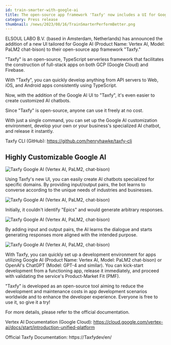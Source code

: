 ```yaml
---
id: train-smarter-with-google-ai
title: The open-source app framework 'Taxfy' now includes a UI for Google AI, making customization even easier.
category: Press release
thumbnail: /news/2023/08/16/TrainSmarterPerformBetter.png
---
```


ELSOUL LABO B.V. (based in Amsterdam, Netherlands) has announced the addition of a new UI tailored for Google AI (Product Name: Vertex AI, Model: PaLM2 chat-bison) to their open-source app framework "Taxfy."

"Taxfy" is an open-source, TypeScript serverless framework that facilitates the construction of full-stack apps on both GCP (Google Cloud) and Firebase.

With "Taxfy", you can quickly develop anything from API servers to Web, iOS, and Android apps consistently using TypeScript.

Now, with the addition of the Google AI UI to "Taxfy", it's even easier to create customized AI chatbots.

Since "Taxfy" is open-source, anyone can use it freely at no cost.

With just a single command, you can set up the Google AI customization environment, develop your own or your business's specialized AI chatbot, and release it instantly.

Taxfy CLI (GitHub): https://github.com/henryhawke/taxfy-cli

## Highly Customizable Google AI

![Taxfy Google AI (Vertex AI, PaLM2, chat-bison)](/news/2023/08/16/VertexAIChat1EN.png)

Using Taxfy's new UI, you can easily create AI chatbots specialized for specific domains. By providing input/output pairs, the bot learns to converse according to the unique needs of industries and businesses.

![Taxfy Google AI (Vertex AI, PaLM2, chat-bison)](/news/2023/08/16/VertexAIChat2EN.png)

Initially, it couldn't identify "Epics" and would generate arbitrary responses.

![Taxfy Google AI (Vertex AI, PaLM2, chat-bison)](/news/2023/08/16/VertexAIChat3EN.png)

By adding input and output pairs, the AI learns the dialogue and starts generating responses more aligned with the intended purpose.

![Taxfy Google AI (Vertex AI, PaLM2, chat-bison)](/news/2023/08/16/VertexAIChat4EN.png)

With Taxfy, you can quickly set up a development environment for apps utilizing Google AI (Product Name: Vertex AI, Model: PaLM2 chat-bison) or OpenAI's ChatGPT (Model: GPT-4 and similar). You can kick-start development from a functioning app, release it immediately, and proceed with validating the service's Product-Market Fit (PMF).

"Taxfy" is developed as an open-source tool aiming to reduce the development and maintenance costs in app development scenarios worldwide and to enhance the developer experience. Everyone is free to use it, so give it a try!

For more details, please refer to the official documentation.

Vertex AI Documentation (Google Cloud): https://cloud.google.com/vertex-ai/docs/start/introduction-unified-platform

Official Taxfy Documentation: https://Taxfydev/en/
